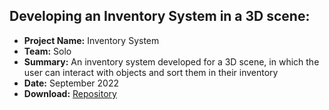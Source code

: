 <div>

  <h2>Developing an Inventory System in a 3D scene:</h2>
  <ul>
    <li> <b>Project Name:</b> Inventory System
    <li> <b>Team:</b> Solo
    <li> <b>Summary:</b> An inventory system developed for a 3D scene, in which the user can interact with objects and sort them in their inventory
    <li> <b>Date:</b> September 2022
    <li> <b>Download:</b> <a href="https://github.com/Jacob-Daniels/Projects/tree/main/Downloads/Inventory-System-2022">Repository</a>
  </ul>
</div>
